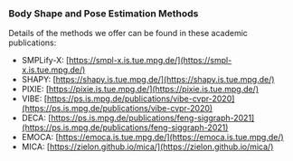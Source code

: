 ### Body Shape and Pose Estimation Methods

Details of the methods we offer can be found in these academic publications:

* SMPLify-X: [https://smpl-x.is.tue.mpg.de/](https://smpl-x.is.tue.mpg.de/)
* SHAPY: [https://shapy.is.tue.mpg.de/](https://shapy.is.tue.mpg.de/)
* PIXIE: [https://pixie.is.tue.mpg.de/](https://pixie.is.tue.mpg.de/)
* VIBE: [https://ps.is.mpg.de/publications/vibe-cvpr-2020](https://ps.is.mpg.de/publications/vibe-cvpr-2020)
* DECA: [https://ps.is.mpg.de/publications/feng-siggraph-2021](https://ps.is.mpg.de/publications/feng-siggraph-2021)
* EMOCA: [https://emoca.is.tue.mpg.de/](https://emoca.is.tue.mpg.de/)
* MICA: [https://zielon.github.io/mica/](https://zielon.github.io/mica/)
